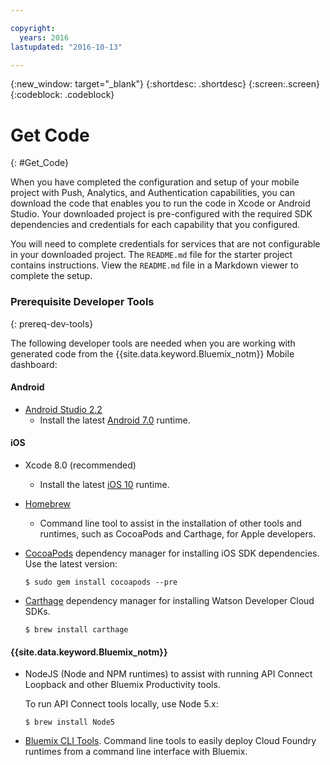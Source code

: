 ```yaml
---

copyright:
  years: 2016
lastupdated: "2016-10-13"

---
```

{:new_window: target="_blank"}
{:shortdesc: .shortdesc}
{:screen:.screen}
{:codeblock: .codeblock}

# Get Code
{: #Get_Code}

When you have completed the configuration and setup of your mobile project with Push, Analytics, and Authentication capabilities, you can download the code that enables you to run the code in Xcode or Android Studio. Your downloaded project is pre-configured with the required SDK dependencies and credentials for each capability that you configured. 
 
You will need to complete credentials for services that are not configurable in your downloaded project. The `README.md` file for the starter project contains instructions. View the `README.md` file in a Markdown viewer to complete the setup.

### Prerequisite Developer Tools
{: prereq-dev-tools}

The following developer tools are needed when you are working with generated code from the {{site.data.keyword.Bluemix_notm}} Mobile dashboard:

#### Android * [Android Studio 2.2](https://developer.android.com/studio)	* Install the latest [Android 7.0](https://www.android.com/versions/nougat-7-0/) runtime.

#### iOS* Xcode 8.0 (recommended)	* Install the latest [iOS 10](http://www.apple.com/ios/ios-10/) runtime.* [Homebrew](http://brew.sh/)	* Command line tool to assist in the installation of other tools and runtimes, such as CocoaPods and Carthage, for Apple developers.* [CocoaPods](https://cocoapods.org/) dependency manager for installing iOS SDK dependencies. Use the latest version:
	```
	$ sudo gem install cocoapods --pre
	```* [Carthage](https://github.com/Carthage/Carthage) dependency manager for installing Watson Developer Cloud SDKs.	
	```
	$ brew install carthage
	```
	
#### {{site.data.keyword.Bluemix_notm}}* NodeJS (Node and NPM runtimes) to assist with running API Connect Loopback and other Bluemix Productivity tools. 
	To run API Connect tools locally, use Node 5.x: 
	```
	$ brew install Node5
	```
	* [Bluemix CLI Tools](http://clis.ng.bluemix.net/ui/home.html).Command line tools to easily deploy Cloud Foundry runtimes from a command line interface with Bluemix.  
 

